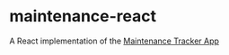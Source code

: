 # maintenance-react
A React implementation of the [Maintenance Tracker App](https://github.com/madeofhuman/Maintenance-Tracker-App)
